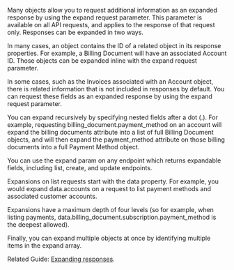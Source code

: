 Many objects allow you to request additional information as an expanded response by using the expand request parameter. This parameter is available on all API requests, and applies to the response of that request only. Responses can be expanded in two ways.

In many cases, an object contains the ID of a related object in its response properties. For example, a Billing Document will have an associated Account ID. Those objects can be expanded inline with the expand request parameter. 

In some cases, such as the Invoices associated with an Account object, there is related information that is not included in responses by default. You can request these fields as an expanded response by using the expand request parameter. 

You can expand recursively by specifying nested fields after a dot (.). For example, requesting billing_document.payment_method on an account will expand the billing documents attribute into a list of full Billing Document objects, and will then expand the payment_method attribute on those billing documents into a full Payment Method object.

You can use the expand param on any endpoint which returns expandable fields, including list, create, and update endpoints.

Expansions on list requests start with the data property. For example, you would expand data.accounts on a request to list payment methods and associated customer accounts. 

Expansions have a maximum depth of four levels (so for example, when listing payments, data.billing_document.subscription.payment_method is the deepest allowed).

Finally, you can expand multiple objects at once by identifying multiple items in the expand array.

Related Guide: <span style="text-decoration:underline;">Expanding responses</span>.